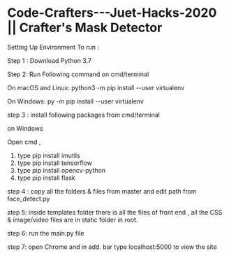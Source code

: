 # Code-Crafters---Juet-Hacks-2020 || Crafter's Mask Detector 

Setting Up Environment To run :

Step 1 :
Download  Python 3.7

Step 2:
Run Following command on cmd/terminal

On macOS and Linux:
python3 -m pip install --user virtualenv

On Windows:
py -m pip install --user virtualenv


step 3 :
install following packages from cmd/terminal

on Windows

Open cmd ,
1. type pip install imutils
2. type pip install tensorflow
3. type pip install opencv-python
4. type pip install flask

step 4 :
copy all the folders & files from master and edit path from face_detect.py

step 5: 
inside templates folder there is all the files of front end , all the CSS & image/video files are in static folder in root.

step 6:
run the main.py file

step 7:
open Chrome and in add. bar type localhost:5000 to view the site
